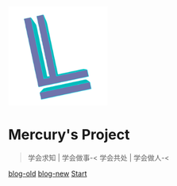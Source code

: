 <!-- _coverpage.md -->
<img src="./static/logo.svg" width="200">

# Mercury's Project

>  学会求知  | 学会做事-<
>  学会共处  | 学会做人-<



[blog-old](https://jdbewl.github.io/)
[blog-new](https://jdbewl.github.io/async)
[Start](README)
